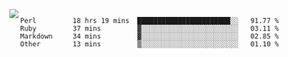 

<a href="https://github.com/anuraghazra/github-readme-stats">
  <img align="left" src="https://github-readme-stats.vercel.app/api?username=kfly8&count_private=true&show_icons=true&theme=calm" />
</a>


<!--START_SECTION:waka-->

```text
Perl         18 hrs 19 mins  ███████████████████████░░   91.77 %
Ruby         37 mins         ▓░░░░░░░░░░░░░░░░░░░░░░░░   03.11 %
Markdown     34 mins         ▓░░░░░░░░░░░░░░░░░░░░░░░░   02.85 %
Other        13 mins         ▒░░░░░░░░░░░░░░░░░░░░░░░░   01.10 %
```

<!--END_SECTION:waka-->
